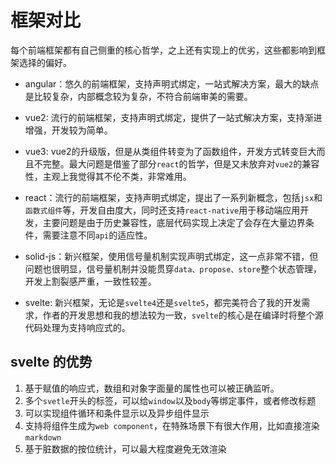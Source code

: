# 框架对比

每个前端框架都有自己侧重的核心哲学，之上还有实现上的优劣，这些都影响到框架选择的偏好。

- angular：悠久的前端框架，支持声明式绑定，一站式解决方案，最大的缺点是比较复杂，内部概念较为复杂，不符合前端审美的需要。

- vue2: 流行的前端框架，支持声明式绑定，提供了一站式解决方案，支持渐进增强，开发较为简单。

- vue3:
  vue2的升级版，但是从类组件转变为了函数组件，开发方式转变巨大而且不完整。最大问题是借鉴了部分`react`的哲学，但是又未放弃对`vue2`的兼容性，主观上我觉得其不伦不类，非常难用。

- react：流行的前端框架，支持声明式绑定，提出了一系列新概念，包括`jsx`和`函数式组件`等，开发自由度大，同时还支持`react-native`用于移动端应用开发，主要问题是由于历史兼容性，底层代码实现上决定了会存在大量边界条件，需要注意不同`api`的适应性。

- solid-js：新兴框架，使用信号量机制实现声明式绑定，这一点非常不错，但问题也很明显，信号量机制并没能贯穿`data、propose、store`整个状态管理，开发上割裂感严重，一致性较差。

- svelte: 新兴框架，无论是`svelte4`还是`svelte5`，都完美符合了我的开发需求，作者的开发思想和我的想法较为一致，`svelte`的核心是在编译时将整个源代码处理为支持响应式的。

## svelte 的优势

1. 基于赋值的响应式，数组和对象字面量的属性也可以被正确监听。
2. 多个`svetle`开头的标签，可以给`window`以及`body`等绑定事件，或者修改标题
3. 可以实现组件循环和条件显示以及异步组件显示
4. 支持将组件生成为`web component`，在特殊场景下有很大作用，比如直接渲染`markdown`
5. 基于脏数据的按位统计，可以最大程度避免无效渲染
